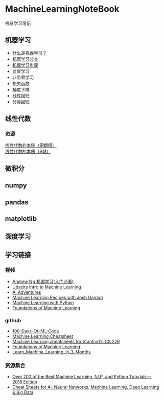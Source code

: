 # MachineLearningNoteBook
机器学习笔记

## 机器学习
- [什么是机器学习？](./ML/What-is-Machine-Learning.md) 
- [机器学习分类](./ML/Machine-Learning-Types.md)
- [机器学习步骤](./ML/Machine-Learning-Steps.md)
- 监督学习
- 非监督学习
- 损失函数
- 梯度下降
- 线性回归
- 分类回归

## 线性代数

### 资源
[线性代数的本质（需翻墙）](https://www.youtube.com/watch?v=kjBOesZCoqc&index=1&list=PLZHQObOWTQDPD3MizzM2xVFitgF8hE_ab)  
[线性代数的本质（B站）](https://www.bilibili.com/video/av6731067)

## 微积分

## numpy

## pandas

## matplotlib

## 深度学习


## 学习链接

### 视频
- [Andrew Ng 机器学习(入门必看)](https://www.coursera.org/learn/machine-learning/home/welcome)
- [Udacity Intro to Machine Learning](https://classroom.udacity.com/courses/ud120)
- [AI Adventures](https://www.youtube.com/playlist?list=PLIivdWyY5sqJxnwJhe3etaK7utrBiPBQ2)
- [Machine Learning Recipes with Josh Gordon](https://www.youtube.com/playlist?list=PLOU2XLYxmsIIuiBfYad6rFYQU_jL2ryal)
- [Machine Learning with Python](https://www.youtube.com/playlist?list=PLQVvvaa0QuDfKTOs3Keq_kaG2P55YRn5v)
- [Foundations of Machine Learning](https://github.com/bloomberg/foml)

### github
- [100-Days-Of-ML-Code](https://github.com/Avik-Jain/100-Days-Of-ML-Code)
- [Machine Learning Cheatsheet](https://ml-cheatsheet.readthedocs.io/en/latest/index.html)
- [Machine Learning cheatsheets for Stanford's CS 229](https://github.com/afshinea/stanford-cs-229-machine-learning)
- [Foundations of Machine Learning](https://github.com/bloomberg/foml)
- [Learn_Machine_Learning_in_3_Months](https://github.com/llSourcell/Learn_Machine_Learning_in_3_Months)

### 资源集合
- [Over 200 of the Best Machine Learning, NLP, and Python Tutorials — 2018 Edition](https://medium.com/machine-learning-in-practice/over-200-of-the-best-machine-learning-nlp-and-python-tutorials-2018-edition-dd8cf53cb7dc)  
- [Cheat Sheets for AI, Neural Networks, Machine Learning, Deep Learning & Big Data](https://becominghuman.ai/cheat-sheets-for-ai-neural-networks-machine-learning-deep-learning-big-data-678c51b4b463?source=userActivityShare-8516fcf18f55-1535946681)